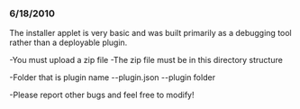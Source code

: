 ### 6/18/2010

The installer applet is very basic and was built primarily as a debugging tool rather than a deployable plugin.

-You must upload a zip file
-The zip file must be in this directory structure

-Folder that is plugin name
--plugin.json
--plugin folder

-Please report other bugs and feel free to modify!